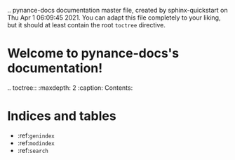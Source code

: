 .. pynance-docs documentation master file, created by
   sphinx-quickstart on Thu Apr  1 06:09:45 2021.
   You can adapt this file completely to your liking, but it should at least
   contain the root `toctree` directive.

Welcome to pynance-docs's documentation!
========================================

.. toctree::
   :maxdepth: 2
   :caption: Contents:



Indices and tables
==================

* :ref:`genindex`
* :ref:`modindex`
* :ref:`search`
